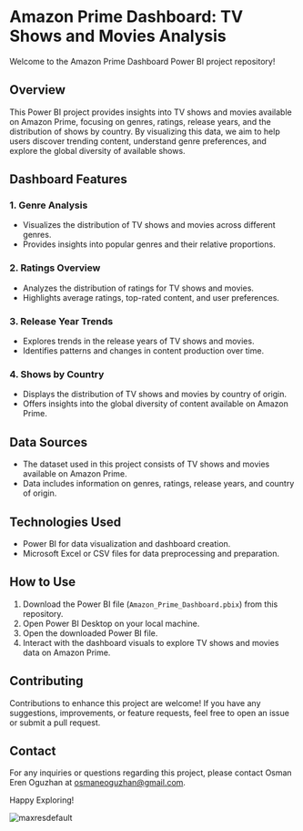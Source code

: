 # Amazon Prime Dashboard: TV Shows and Movies Analysis

Welcome to the Amazon Prime Dashboard Power BI project repository!

## Overview

This Power BI project provides insights into TV shows and movies available on Amazon Prime, focusing on genres, ratings, release years, and the distribution of shows by country. By visualizing this data, we aim to help users discover trending content, understand genre preferences, and explore the global diversity of available shows.

## Dashboard Features

### 1. Genre Analysis
- Visualizes the distribution of TV shows and movies across different genres.
- Provides insights into popular genres and their relative proportions.

### 2. Ratings Overview
- Analyzes the distribution of ratings for TV shows and movies.
- Highlights average ratings, top-rated content, and user preferences.

### 3. Release Year Trends
- Explores trends in the release years of TV shows and movies.
- Identifies patterns and changes in content production over time.

### 4. Shows by Country
- Displays the distribution of TV shows and movies by country of origin.
- Offers insights into the global diversity of content available on Amazon Prime.

## Data Sources

- The dataset used in this project consists of TV shows and movies available on Amazon Prime.
- Data includes information on genres, ratings, release years, and country of origin.

## Technologies Used

- Power BI for data visualization and dashboard creation.
- Microsoft Excel or CSV files for data preprocessing and preparation.

## How to Use

1. Download the Power BI file (`Amazon_Prime_Dashboard.pbix`) from this repository.
2. Open Power BI Desktop on your local machine.
3. Open the downloaded Power BI file.
4. Interact with the dashboard visuals to explore TV shows and movies data on Amazon Prime.

## Contributing

Contributions to enhance this project are welcome! If you have any suggestions, improvements, or feature requests, feel free to open an issue or submit a pull request.

## Contact

For any inquiries or questions regarding this project, please contact Osman Eren Oguzhan at osmaneoguzhan@gmail.com.

Happy Exploring!

![maxresdefault](https://github.com/osmanerenoguzhan/Amazon-Prime-Power-BI-Project/assets/57762530/ce9b56ec-1639-4678-a845-623e84d79554)

